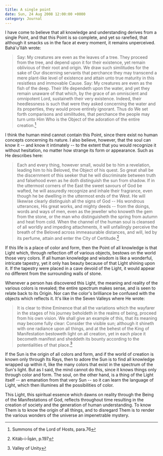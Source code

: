 ```yaml
---
title: A single point
date: Sun, 24 Aug 2008 12:00:00 +0000
category: Journal
---
```


I have come to believe that all knowledge and understanding derives from a
single Point, and that this Point is so complete, and yet so rarefied, that
although it smacks us in the face at every moment, it remains unperceived.
Bahá'u'lláh wrote:

> Say: My creatures are even as the leaves of a tree.  They proceed from the
> tree, and depend upon it for their existence, yet remain oblivious of their
> root and origin.  We draw such similitudes for the sake of Our discerning
> servants that perchance they may transcend a mere plant-like level of
> existence and attain unto true maturity in this resistless and immovable
> Cause.  Say: My creatures are even as the fish of the deep.  Their life
> dependeth upon the water, and yet they remain unaware of that which, by the
> grace of an omniscient and omnipotent Lord, sustaineth their very existence.
> Indeed, their heedlessness is such that were they asked concerning the water
> and its properties, they would prove entirely ignorant.  Thus do We set
> forth comparisons and similitudes, that perchance the people may turn unto
> Him Who is the Object of the adoration of the entire creation.[^1]

I think the human mind cannot contain this Point, since there exist no human
concepts concerning its nature.  I also believe, however, that the soul can
know it -- and know it intimately -- to the extent that you would recognize it
without hesitation, no matter how strange its form or appearance.  Such as He
describes here:

> Each and every thing, however small, would be to him a revelation, leading
> him to his Beloved, the Object of his quest.  So great shall be the
> discernment of this seeker that he will discriminate between truth and
> falsehood even as he doth distinguish the sun from shadow.  If in the
> uttermost corners of the East the sweet savours of God be wafted, he will
> assuredly recognize and inhale their fragrance, even though he be dwelling
> in the uttermost ends of the West.  He will likewise clearly distinguish all
> the signs of God -- His wondrous utterances, His great works, and mighty
> deeds -- from the doings, words and ways of men, even as the jeweller who
> knoweth the gem from the stone, or the man who distinguisheth the spring
> from autumn and heat from cold.  When the channel of the human soul is
> cleansed of all worldly and impeding attachments, it will unfailingly
> perceive the breath of the Beloved across immeasurable distances, and will,
> led by its perfume, attain and enter the City of Certitude.[^2]

If this life is a place of color and form, then the Point of all knowledge is
that Light which, through reflection off of various objects, bestows on the
world those very colors.  If all human knowledge and wisdom is like a
wonderful, intricate tapestry, yet it only has beauty because of that Light
shining upon it.  If the tapestry were placed in a cave devoid of the Light,
it would appear no different from the surrounding walls of stone.

Whenever a person has discovered this Light, the meaning and reality of the
various colors is revealed; the entire spectrum makes sense, and is seen to
relate back to its Origin.  Nor can the color's brilliance be confused with
the objects which reflects it.  It's like in the Seven Valleys where He wrote:

> It is clear to thine Eminence that all the variations which the wayfarer in
> the stages of his journey beholdeth in the realms of being, proceed from his
> own vision.  We shall give an example of this, that its meaning may become
> fully clear: Consider the visible sun; although it shineth with one radiance
> upon all things, and at the behest of the King of Manifestation bestoweth
> light on all creation, yet in each place it becometh manifest and sheddeth
> its bounty according to the potentialities of that place.[^3]

If the Sun is the origin of all colors and form, and if the world of creation
is known only through Its Rays, then to adore the Sun is to find all knowledge
wrapped up within it, like the many colors that exist in the spectrum of the
Sun's light.  But as I said, the mind cannot do this, since it knows things
only through color and form.  The soul, on the other hand, is a thing of the
Light itself -- an emanation from that very Sun -- so it can learn the
language of Light, which then illumines all the possibilities of color.

This Light, this spiritual essence which dawns on reality through the Being of
the Manifestations of God, reflects throughout time resulting in the creation
of society and the generation of human understanding.  To know Them is to know
the origin of all things, and to disregard Them is to render the various
wonders of the universe an impenetrable mystery.

[^1]: Summons of the Lord of Hosts, para.76

[^2]: Kitáb-i-Íqán, p.197

[^3]: Valley of Unity


